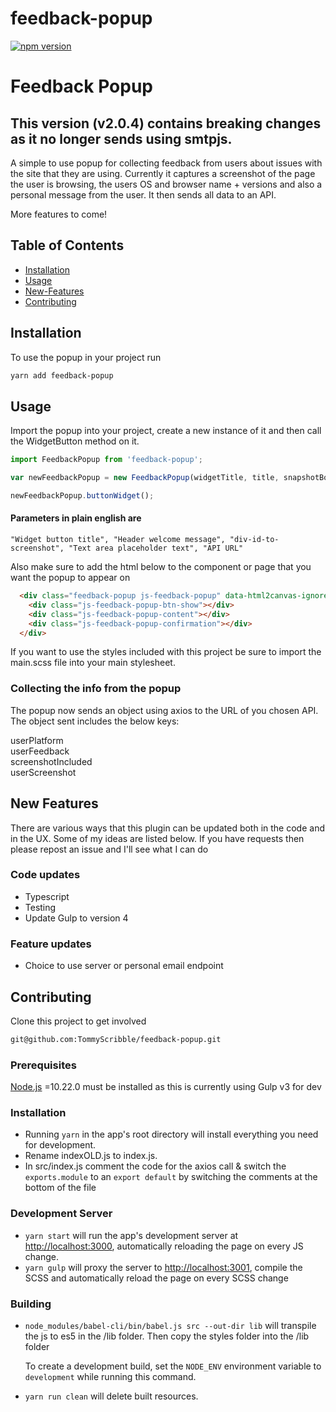 # feedback-popup

[![npm version][npm-badge]][npm]

# Feedback Popup
## This version (v2.0.4) contains breaking changes as it no longer sends using smtpjs.

A simple to use popup for collecting feedback from users about issues with the site that they are using. Currently it captures a screenshot of the page the user is browsing, the users OS and browser name + versions and also a personal message from the user. It then sends all data to an API.

More features to come!

## Table of Contents

- [Installation](#installation)
- [Usage](#usage)
- [New-Features](#new-features)
- [Contributing](#contributing)

## Installation

To use the popup in your project run 

```sh
yarn add feedback-popup
```



## Usage

Import the popup into your project, create a new instance of it and then call the WidgetButton method on it.

```javascript
import FeedbackPopup from 'feedback-popup';

var newFeedbackPopup = new FeedbackPopup(widgetTitle, title, snapshotBody, placeholderText, emailEndpoint);

newFeedbackPopup.buttonWidget();
```

#### Parameters in plain english are
```
"Widget button title", "Header welcome message", "div-id-to-screenshot", "Text area placeholder text", "API URL"
```

Also make sure to add the html below to the component or page that you want the popup to appear on

```html
  <div class="feedback-popup js-feedback-popup" data-html2canvas-ignore="true">
    <div class="js-feedback-popup-btn-show"></div>
    <div class="js-feedback-popup-content"></div>
    <div class="js-feedback-popup-confirmation"></div>
  </div>
```

If you want to use the styles included with this project be sure to import the main.scss file into your main stylesheet.

### Collecting the info from the popup

The popup now sends an object using axios to the URL of you chosen API. The object sent includes the below keys:

userPlatform  
userFeedback  
screenshotIncluded  
userScreenshot  

## New Features
There are various ways that this plugin can be updated both in the code and in the UX. Some of my ideas are listed below. If you have requests then please repost an issue and I'll see what I can do
### Code updates
- Typescript
- Testing
- Update Gulp to version 4
### Feature updates
- Choice to use server or personal email endpoint


## Contributing

Clone this project to get involved

```sh
git@github.com:TommyScribble/feedback-popup.git
```

### Prerequisites

[Node.js](http://nodejs.org/) =10.22.0 must be installed as this is currently using Gulp v3 for dev

### Installation

- Running `yarn` in the app's root directory will install everything you need for development.
- Rename indexOLD.js to index.js.
- In src/index.js comment the code for the axios call & switch the `exports.module` to an `export default` by switching the comments at the bottom of the file

### Development Server

- `yarn start` will run the app's development server at [http://localhost:3000](http://localhost:3000), automatically reloading the page on every JS change.
- `yarn gulp` will proxy the server to [http://localhost:3001](http://localhost:3001), compile the SCSS and automatically reload the page on every SCSS change

### Building

- `node_modules/babel-cli/bin/babel.js src --out-dir lib` will transpile the js to es5 in the /lib folder.
Then copy the styles folder into the /lib folder

   To create a development build, set the `NODE_ENV` environment variable to `development` while running this command.

- `yarn run clean` will delete built resources.


[npm-badge]: https://img.shields.io/npm/v/feedback-popup.png?style=flat-square
[npm]: https://www.npmjs.org/package/feedback-popup
